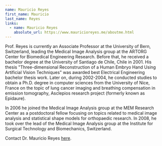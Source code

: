 ```yaml
---
name: Mauricio Reyes
first_name: Mauricio
last_name: Reyes
links:
  - name: Mauricio Reyes
    absolute_url: https://www.mauricioreyes.me/aboutme.html
---
```


Prof. Reyes is currently an Associate Professor at the University of Bern, Switzerland, leading the Medical Image Analysis group at the ARTORG Center for Biomedical Engineering Research. Before that, he received a bachelor degree at the University of Santiago de Chile, Chile in 2001. His thesis "Three-dimensional Reconstruction of a Human Embryo Hand Using Artificial Vision Techniques" was awarded best Electrical Engineering bachelor thesis work. Later on, during 2002-2004, he conducted studies to obtain a Ph.D. degree in computer sciences from the University of Nice, France on the topic of lung cancer imaging and breathing compensation in emission tomography, Asclepios research project (formerly known as Epidaure).

In 2006 he joined the Medical Image Analysis group at the MEM Research Center as a postdoctoral fellow focusing on topics related to medical image analysis and statistical shape models for orthopaedic research. In 2008, he took over the lead of the Medical Image Analysis group at the Institute for Surgical Technology and Biomechanics, Switzerland. 

Contact Dr. Mauricio Reyes [here](mailto:mauricio.reyes@med.unibe.ch).